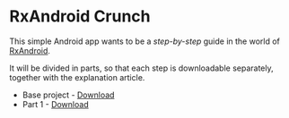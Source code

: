 # RxAndroid Crunch
This simple Android app wants to be a _step-by-step_ guide in the world of [RxAndroid](https://github.com/ReactiveX/RxAndroid).

It will be divided in parts, so that each step is downloadable separately, together with the explanation
article.

* Base project - [Download](https://github.com/tiwiz/RxAndroidCrunch/releases/tag/BaseProject)
* Part 1 - [Download](https://github.com/tiwiz/RxAndroidCrunch/releases/tag/Part1)

